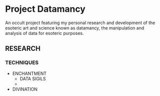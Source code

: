 # Project Datamancy
An occult project featuring my personal research and development of the esoteric art and science known as datamancy, the manipulation and analysis of data for esoteric purposes. 
## RESEARCH
### TECHNIQUES
- ENCHANTMENT
  - DATA SIGILS
  - 
- DIVINATION
